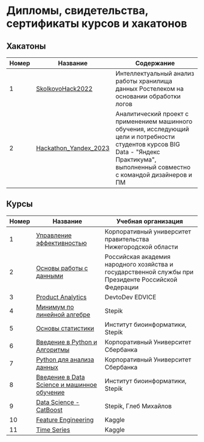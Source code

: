# Дипломы, свидетельства, сертификаты курсов и хакатонов

## Хакатоны
| Номер | Название          | Содержание                                                       |
|-------|-------------------|------------------------------------------------------------------|
|1      |[SkolkovoHack2022](https://github.com/AlexeyK12/Diplomas-and-certificates/blob/main/SkolkovoHack2022.pdf)|Интеллектуальный анализ работы хранилища данных Ростелеком на основании обработки логов|
|2      |[Hackathon_Yandex_2023](https://github.com/AlexeyK12/Diplomas-and-certificates/blob/main/Хакатон%20Яндекс_2023.pdf)|Аналитический проект с применением машинного обучения, исследующий цели и потребности студентов курсов BIG Data - "Яндекс Практикума", выполненный совместно с командой дизайнеров и ПМ|

## Курсы
| Номер | Название          | Учебная организация                                              |        
|-------|-------------------|------------------------------------------------------------------|
|1      |[Управление эффективностью](https://github.com/AlexeyK12/Diplomas-and-certificates/blob/main/Управление%20эффективностью.pdf)|Корпоративный университет правительства Нижегородской области|
|2      |[Основы работы с данными](https://github.com/AlexeyK12/Diplomas-and-certificates/blob/main/Основы%20работы%20с%20данными.pdf)|Российская академия народного хозяйства и государственной службы при Президенте Российской Федерации|
|3      |[Product Analytics]([https://github.com/AlexeyK12/Diplomas-and-certificates/blob/main/SkolkovoHack2022.pdf](https://github.com/AlexeyK12/Diplomas-and-certificates/blob/main/product_analytics.pdf))|DevtoDev EDVICE|
|4      |[Минимум по линейной алгебре](https://github.com/AlexeyK12/Diplomas-and-certificates/blob/main/Линейная%20алгебра.pdf)|Stepik|
|5      |[Основы статистики](https://github.com/AlexeyK12/Diplomas-and-certificates/blob/main/Основы%20статистики.pdf)|Институт биоинформатики, Stepik|
|6      |[Введение в Python и Алгоритмы](https://github.com/AlexeyK12/Diplomas-and-certificates/blob/main/Введение%20в%20Python%20и%20Алгоритмы.png)|Корпоративный Университет Сбербанка|
|7      |[Python для анализа данных](https://github.com/AlexeyK12/Diplomas-and-certificates/blob/main/Python%20для%20анализа%20данных.png)|Корпоративный Университет Сбербанка|
|8      |[Введение в Data Science и машинное обучение]([https://github.com/AlexeyK12/Diplomas-and-certificates/blob/main/SkolkovoHack2022.pdf](https://github.com/AlexeyK12/Diplomas-and-certificates/blob/main/Data%20Science%20и%20машинное%20обучение.pdf))|Институт биоинформатики, Stepik|
|9      |[Data Science - CatBoost]([https://github.com/AlexeyK12/Diplomas-and-certificates/blob/main/SkolkovoHack2022.pdf](https://github.com/AlexeyK12/Diplomas-and-certificates/blob/main/Data%20Science%20-%20CatBoost.pdf))|Stepik, Глеб Михайлов|
|10      |[Feature Engineering](https://github.com/AlexeyK12/Diplomas-and-certificates/blob/main/Kaggle%20Feature%20Engineering.png)|Kaggle|
|11     |[Time Series](https://github.com/AlexeyK12/Diplomas-and-certificates/blob/main/Kaggle%20Time%20Series.png)|Kaggle|

